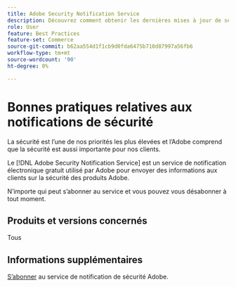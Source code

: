 ```yaml
---
title: Adobe Security Notification Service
description: Découvrez comment obtenir les dernières mises à jour de sécurité des produits Adobe.
role: User
feature: Best Practices
feature-set: Commerce
source-git-commit: b62aa554d1f1cb9d0fda6475b710d87997a56fb6
workflow-type: tm+mt
source-wordcount: '90'
ht-degree: 0%

---
```



# Bonnes pratiques relatives aux notifications de sécurité

La sécurité est l’une de nos priorités les plus élevées et l’Adobe comprend que la sécurité est aussi importante pour nos clients.

Le [!DNL Adobe Security Notification Service] est un service de notification électronique gratuit utilisé par Adobe pour envoyer des informations aux clients sur la sécurité des produits Adobe.

N’importe qui peut s’abonner au service et vous pouvez vous désabonner à tout moment.

## Produits et versions concernés

Tous

## Informations supplémentaires

[S’abonner](https://www.adobe.com/subscription/adbeSecurityNotifications.html) au service de notification de sécurité Adobe.
